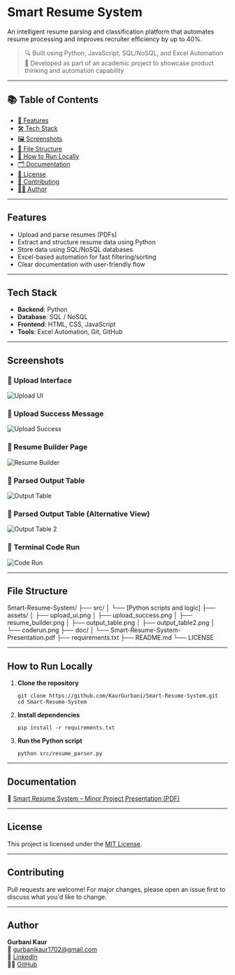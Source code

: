 # Smart Resume System

An intelligent resume parsing and classification platform that automates resume processing and improves recruiter efficiency by up to 40%.

> 🔍 Built using Python, JavaScript, SQL/NoSQL, and Excel Automation  
> 🎯 Developed as part of an academic project to showcase product thinking and automation capability

---

## 📚 Table of Contents

- [🚀 Features](#features)
- [🛠️ Tech Stack](#tech-stack)
- [🖼 Screenshots](#screenshots)
- [📂 File Structure](#file-structure)
- [🧪 How to Run Locally](#how-to-run-locally)
- [🗂 Documentation](#documentation)
- [📄 License](#license)
- [🤝 Contributing](#contributing)
- [👩‍💻 Author](#author)

---

## Features

- Upload and parse resumes (PDFs)
- Extract and structure resume data using Python
- Store data using SQL/NoSQL databases
- Excel-based automation for fast filtering/sorting
- Clear documentation with user-friendly flow

---

## Tech Stack

- **Backend**: Python  
- **Database**: SQL / NoSQL  
- **Frontend**: HTML, CSS, JavaScript  
- **Tools**: Excel Automation, Git, GitHub

---

## Screenshots

### 🔹 Upload Interface
![Upload UI](assets/upload_ui.png)

### 🔹 Upload Success Message
![Upload Success](assets/upload_success.png)

### 🔹 Resume Builder Page
![Resume Builder](assets/resume_builder.png)

### 🔹 Parsed Output Table
![Output Table](assets/output_table.png)

### 🔹 Parsed Output Table (Alternative View)
![Output Table 2](assets/output_table2.png)

### 🔹 Terminal Code Run
![Code Run](assets/coderun.png)

---

## File Structure

Smart-Resume-System/
├── src/
│   └── [Python scripts and logic]
├── assets/
│   ├── upload_ui.png
│   ├── upload_success.png
│   ├── resume_builder.png
│   ├── output_table.png
│   ├── output_table2.png
│   └── coderun.png
├── doc/
│   └── Smart-Resume-System-Presentation.pdf
├── requirements.txt
├── README.md
└── LICENSE

---

## How to Run Locally

1. **Clone the repository**

    ```
    git clone https://github.com/KaurGurbani/Smart-Resume-System.git
    cd Smart-Resume-System
    ```

2. **Install dependencies**

    ```
    pip install -r requirements.txt
    ```

3. **Run the Python script**

    ```
    python src/resume_parser.py
    ```

---

## Documentation

📄 [Smart Resume System – Minor Project Presentation (PDF)](doc/Smart-Resume-System-Presentation.pdf.pdf)

---

## License

This project is licensed under the [MIT License](LICENSE).

---

## Contributing

Pull requests are welcome! For major changes, please open an issue first to discuss what you'd like to change.

---

## Author

**Gurbani Kaur**  
📧 [gurbanikaur1702@gmail.com](mailto:gurbanikaur1702@gmail.com)  
🔗 [LinkedIn](https://www.linkedin.com/in/gurbani-kaur-saluja/)  
🧑‍💻 [GitHub](https://github.com/KaurGurbani)
